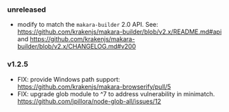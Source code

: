### unreleased

* modify to match the `makara-builder` 2.0 API. See: https://github.com/krakenjs/makara-builder/blob/v2.x/README.md#api and https://github.com/krakenjs/makara-builder/blob/v2.x/CHANGELOG.md#v200

### v1.2.5

* FIX: provide Windows path support: https://github.com/krakenjs/makara-browserify/pull/5
* FIX: upgrade glob module to ^7 to address vulnerability in minimatch. https://github.com/jpillora/node-glob-all/issues/12